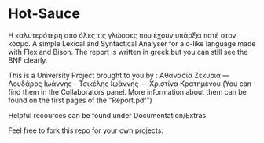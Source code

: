 # Hot-Sauce
Η καλυτερότερη από όλες τις γλώσσες που έχουν υπάρξει ποτέ στον κόσμο. 
A simple Lexical and Syntactical Analyser for a c-like language made with Flex and Bison. The report is written in greek but you can still see the BNF clearly.


This is a University Project brought to you by : Αθανασία Ζεκυριά — Λουδάρος Ιωάννης - Τσικέλης Ιωάννης — Χριστίνα Κρατημένου 
(You can find them in the Collaborators panel. More information about them can be found on the first pages of the "Report.pdf") 

Helpful recources can be found under Documentation/Extras.

Feel free to fork this repo for your own projects.
 
